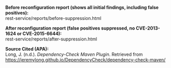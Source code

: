 **Before reconfiguration report (shows all initial findings, including false positives):**  
rest-service/reports/before-suppression.html

**After reconfiguration report (false positives suppressed, no CVE-2013-1624 or CVE-2015-6644):**  
rest-service/reports/after-suppression.html

**Source Cited (APA):**  
Long, J. (n.d.). *Dependency-Check Maven Plugin*. Retrieved from https://jeremylong.github.io/DependencyCheck/dependency-check-maven/
